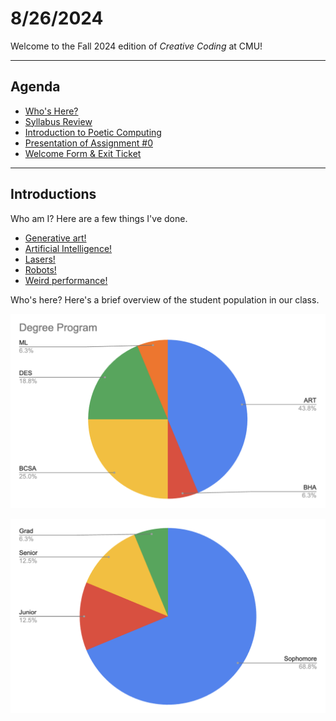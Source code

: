 # 8/26/2024

Welcome to the Fall 2024 edition of *Creative Coding* at CMU!

---

## Agenda

* [Who's Here?](#introductions)
* [Syllabus Review](https://github.com/golanlevin/60-212/blob/main/2024/syllabus/60-212_syllabus_fall2024.md)
* [Introduction to Poetic Computing]()
* [Presentation of Assignment #0](../assignments/assignment_0.md)
* [Welcome Form & Exit Ticket](https://forms.gle/qa1upyvUXWk1dWra6)


---
## Introductions

Who am I? Here are a few things I've done.

* [Generative art!](https://www.artblocks.io/curated/collections/cytographia-by-golan-levin)
* [Artificial Intelligence!](https://github.com/golanlevin/AmbigrammaticFigures)
* [Lasers!](https://flong.com/archive/projects/gpp-ii/index.html)
* [Robots!](https://flong.com/archive/projects/snout/index.html)
* [Weird performance!](https://flong.com/archive/projects/messa/index.html)

Who's here? Here's a brief overview of the student population in our class.

![students_by_degree_program.png](images/0826/students_by_degree_program.png)

![students_by_year.png](images/0826/students_by_year.png) 
